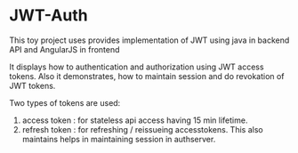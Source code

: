 # JWT-Auth

This toy project uses provides implementation of JWT using java in backend API and AngularJS in frontend

It displays how to authentication and authorization using JWT access tokens.
Also it demonstrates, how to maintain session and do revokation of JWT tokens. 

Two types of tokens are used:
1) access token : for stateless api access having 15 min lifetime.
2) refresh token : for refreshing / reissueing accesstokens. This also maintains helps in maintaining  session in authserver.


